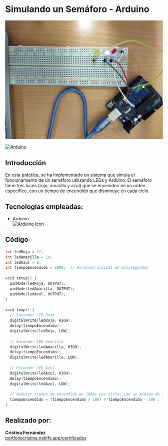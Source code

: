 # Simulando un Semáforo - Arduino

![Arduino](./semaforo.jpeg)

![Arduino](./semaforoArduino.gif)

## Introducción
En esta práctica, se ha implementado un sistema que simula el funcionamiento de un semáforo utilizando LEDs y Arduino. El semáforo tiene tres luces (rojo, amarillo y azul) que se encienden en un orden específico, con un tiempo de encendido que disminuye en cada ciclo.

## Tecnologías empleadas:
- Arduino  
  <img src="https://cdn.jsdelivr.net/gh/devicons/devicon/icons/arduino/arduino-original-wordmark.svg" alt="Arduino Icon" width="50"/>

## Código

```cpp
int ledRoja = 12;
int ledAmarilla = 10;
int ledAzul = 8;
int tiempoEncendido = 2000;  // Duración inicial en milisegundos

void setup() {
  pinMode(ledRoja, OUTPUT);
  pinMode(ledAmarilla, OUTPUT);
  pinMode(ledAzul, OUTPUT);
}

void loop() {
  // Encender LED Rojo
  digitalWrite(ledRoja, HIGH);
  delay(tiempoEncendido);
  digitalWrite(ledRoja, LOW);
  
  // Encender LED Amarillo
  digitalWrite(ledAmarilla, HIGH);
  delay(tiempoEncendido);
  digitalWrite(ledAmarilla, LOW);

  // Encender LED Azul
  digitalWrite(ledAzul, HIGH);
  delay(tiempoEncendido);
  digitalWrite(ledAzul, LOW);
  
  // Reducir tiempo de encendido en 100ms por ciclo, con un mínimo de 100ms
  tiempoEncendido = (tiempoEncendido > 100) ? tiempoEncendido - 100 : 100;
}
```
## Realizado por:
**Cristina Fernández**  
[portfoliocristina.netlify.app/certificados](https://portfoliocristina.netlify.app)



